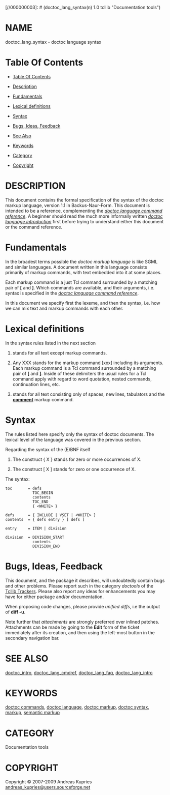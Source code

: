 
[//000000001]: # (doctoc_lang_syntax - Documentation tools)
[//000000002]: # (Generated from file 'doctoc_lang_syntax.man' by tcllib/doctools with format 'markdown')
[//000000003]: # (doctoc_lang_syntax(n) 1.0 tcllib "Documentation tools")

# NAME

doctoc_lang_syntax - doctoc language syntax

# <a name='toc'></a>Table Of Contents

  -  [Table Of Contents](#toc)

  -  [Description](#section1)

  -  [Fundamentals](#section2)

  -  [Lexical definitions](#section3)

  -  [Syntax](#section4)

  -  [Bugs, Ideas, Feedback](#section5)

  -  [See Also](#see-also)

  -  [Keywords](#keywords)

  -  [Category](#category)

  -  [Copyright](#copyright)

# <a name='description'></a>DESCRIPTION

This document contains the formal specification of the syntax of the doctoc
markup language, version 1.1 in Backus-Naur-Form. This document is intended to
be a reference, complementing the *[doctoc language command
reference](doctoc_lang_cmdref.md)*. A beginner should read the much more
informally written *[doctoc language introduction](doctoc_lang_intro.md)* first
before trying to understand either this document or the command reference.

# <a name='section2'></a>Fundamentals

In the broadest terms possible the *doctoc markup language* is like SGML and
similar languages. A document written in this language consists primarily of
markup commands, with text embedded into it at some places.

Each markup command is a just Tcl command surrounded by a matching pair of __[__
and __]__. Which commands are available, and their arguments, i.e. syntax is
specified in the *[doctoc language command reference](doctoc_lang_cmdref.md)*.

In this document we specify first the lexeme, and then the syntax, i.e. how we
can mix text and markup commands with each other.

# <a name='section3'></a>Lexical definitions

In the syntax rules listed in the next section

  1. <TEXT> stands for all text except markup commands.

  1. Any XXX stands for the markup command [xxx] including its arguments. Each
     markup command is a Tcl command surrounded by a matching pair of __[__ and
     __]__. Inside of these delimiters the usual rules for a Tcl command apply
     with regard to word quotation, nested commands, continuation lines, etc.

  1. <WHITE> stands for all text consisting only of spaces, newlines, tabulators
     and the __[comment](../../../../index.md#comment)__ markup command.

# <a name='section4'></a>Syntax

The rules listed here specify only the syntax of doctoc documents. The lexical
level of the language was covered in the previous section.

Regarding the syntax of the (E)BNF itself

  1. The construct { X } stands for zero or more occurrences of X.

  1. The construct [ X ] stands for zero or one occurrence of X.

The syntax:

    toc       = defs
                TOC_BEGIN
                contents
                TOC_END
                { <WHITE> }

    defs      = { INCLUDE | VSET | <WHITE> }
    contents  = { defs entry } [ defs ]

    entry     = ITEM | division

    division  = DIVISION_START
                contents
                DIVISION_END

# <a name='section5'></a>Bugs, Ideas, Feedback

This document, and the package it describes, will undoubtedly contain bugs and
other problems. Please report such in the category *doctools* of the [Tcllib
Trackers](http://core.tcl.tk/tcllib/reportlist). Please also report any ideas
for enhancements you may have for either package and/or documentation.

When proposing code changes, please provide *unified diffs*, i.e the output of
__diff -u__.

Note further that *attachments* are strongly preferred over inlined patches.
Attachments can be made by going to the __Edit__ form of the ticket immediately
after its creation, and then using the left-most button in the secondary
navigation bar.

# <a name='see-also'></a>SEE ALSO

[doctoc_intro](doctoc_intro.md), [doctoc_lang_cmdref](doctoc_lang_cmdref.md),
[doctoc_lang_faq](doctoc_lang_faq.md), [doctoc_lang_intro](doctoc_lang_intro.md)

# <a name='keywords'></a>KEYWORDS

[doctoc commands](../../../../index.md#doctoc_commands), [doctoc
language](../../../../index.md#doctoc_language), [doctoc
markup](../../../../index.md#doctoc_markup), [doctoc
syntax](../../../../index.md#doctoc_syntax),
[markup](../../../../index.md#markup), [semantic
markup](../../../../index.md#semantic_markup)

# <a name='category'></a>CATEGORY

Documentation tools

# <a name='copyright'></a>COPYRIGHT

Copyright &copy; 2007-2009 Andreas Kupries <andreas_kupries@users.sourceforge.net>
